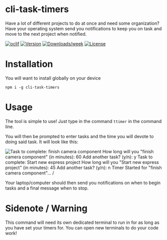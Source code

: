 cli-task-timers
=========

Have a lot of different projects to do at once and need some organization? Have your operating system send you notifications to keep you on task and move to the next project when notified.

[![oclif](https://img.shields.io/badge/cli-oclif-brightgreen.svg)](https://oclif.io)
[![Version](https://img.shields.io/npm/v/cli-task-timers.svg)](https://npmjs.org/package/cli-task-timers)
[![Downloads/week](https://img.shields.io/npm/dw/cli-task-timers.svg)](https://npmjs.org/package/cli-task-timers)
[![License](https://img.shields.io/npm/l/cli-task-timers.svg)](https://github.com/awstin17/cli-task-timers/blob/master/package.json)

# Installation

You will want to install globally on your device 

```
npm i -g cli-task-timers
```

# Usage

The tool is simple to use! Just type in the command `ttimer` in the command line.

You will then be prompted to enter tasks and the time you will devote to doing said task. It will look like this:

![Task to complete: finish camera component
How long will you "finish camera component" (in minutes): 60
Add another task? (y/n): y
Task to complete: Start new express project
How long will you "Start new express project" (in minutes): 45
Add another task? (y/n): n
Timer Started for "finish camera component"... /](https://github.com/awstin17/task-timer/blob/master/assets/cli-example.PNG "Logo Title Text 1")

Your laptop/computer should then send you notifications on when to begin tasks and a final message when to stop.

# Sidenote / Warning

This command will need its own dedicated terminal to run in for as long as you have set your timers for. You can open new terminals to do your code work!
